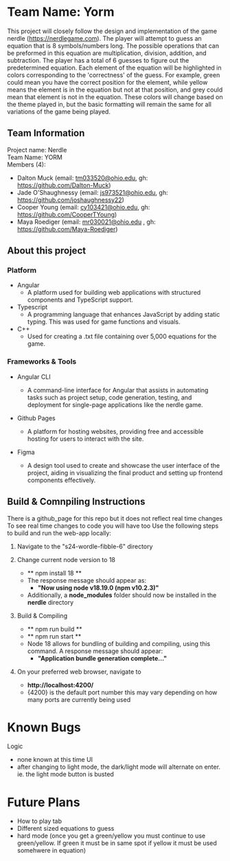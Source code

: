 # Team Name: Yorm

This project will closely follow the design and implementation of the game nerdle (https://nerdlegame.com). The player will attempt to guess an equation that is 8 symbols/numbers long. The possible operations that can be preformed in this equation are multiplication, division, addition, and subtraction. The player has a total of 6 guesses to figure out the predetermined equation. Each element of the equation will be highlighted in colors corresponding to the 'correctness' of the guess. For example, green could mean you have the correct position for the element, while yellow means the element is in the equation but not at that position, and grey could mean that element is not in the equation. These colors will change based on the theme played in, but the basic formatting will remain the same for all variations of the game being played. 

## Team Information

Project name: Nerdle  
Team Name: YORM   
Members (4):  
- Dalton Muck (email: tm033520@ohio.edu, gh: https://github.com/Dalton-Muck)
- Jade O'Shaughnessy (email: js973521@ohio.edu, gh: https://github.com/joshaughnessy22)
- Cooper Young (email: cy103421@ohio.edu, gh: https://github.com/CooperTYoung)
- Maya Roediger (email: mr030021@ohio.edu  , gh: https://github.com/Maya-Roediger)
  
## About this project


### Platform

- Angular
    - A platform used for building web applications with structured components and TypeScript support.
- Typescript
    - A programming language that enhances JavaScript by adding static typing. This was used for game functions and visuals. 
- C++
    - Used for creating a .txt file containing over 5,000 equations for the game.


### Frameworks & Tools


- Angular CLI
    - A command-line interface for Angular that assists in automating tasks such as project setup, code generation, testing, and deployment for single-page applications like the nerdle game.

- Github Pages
    - A platform for hosting websites, providing free and accessible hosting for users to interact with the site.

- Figma
    - A design tool used to create and showcase the user interface of the project, aiding in visualizing the final product and setting up frontend components effectively.

## Build & Comnpiling Instructions

There is a github_page for this repo but it does not reflect real time changes
To see real time changes to code you will have too
Use the following steps to build and run the web-app locally:

1. Navigate to the "s24-wordle-fibble-6" directory

2.  Change current node version to 18
    - ** npm install 18 **
    - The response message should appear as: 
        - **"Now using node v18.19.0 (npm v10.2.3)"**
    - Additionally, a **node_modules** folder should now be installed in the **nerdle** directory

3. Build & Compiling
    - ** npm run build **
    - ** npm run start **
    - Node 18 allows for bundling of building and compiling, using this command. A response message should appear: 
        - **"Application bundle generation complete..."**
        
4. On your preferred web browser, navigate to 
    - **http://localhost:4200/**
    - {4200} is the default port number this may vary depending on how many ports are currently being used

# Known Bugs

Logic
- none known at this time
UI
- after changing to light mode, the dark/light mode will alternate on enter. 
    ie. the light mode button is busted

# Future Plans

- How to play tab
- Different sized equations to guess
- hard mode (once you get a green/yellow you must continue to use green/yellow. If green it must be in same spot if yellow it must be used somehwere in equation)


